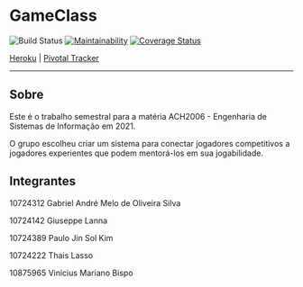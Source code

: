 # GameClass

![Build Status](https://github.com/ThaisLasso/gameclass/actions/workflows/main/badge.svg) [![Maintainability](https://api.codeclimate.com/v1/badges/d1ceeea6202e87582686/maintainability)](https://codeclimate.com/github/ThaisLasso/esi-2021/maintainability) [![Coverage Status](https://coveralls.io/repos/github/ThaisLasso/gameclass/badge.svg?branch=main)](https://coveralls.io/github/ThaisLasso/gameclass?branch=main)

[Heroku](https://mastergameclass.herokuapp.com/) | [Pivotal Tracker](https://www.pivotaltracker.com/n/projects/2534234)

---

## Sobre

Este é o trabalho semestral para a matéria ACH2006 - Engenharia de Sistemas de Informação em 2021.

O grupo escolheu criar um sistema para conectar jogadores competitivos a jogadores experientes que podem mentorá-los em sua jogabilidade.

## Integrantes

10724312 Gabriel André Melo de Oliveira Silva

10724142 Giuseppe Lanna

10724389 Paulo Jin Sol Kim

10724222 Thais Lasso

10875965 Vinicius Mariano Bispo
